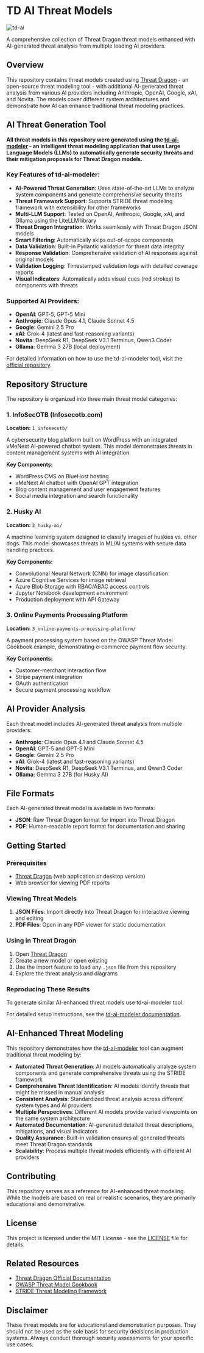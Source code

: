 # TD AI Threat Models

![td-ai](assets/td-ai-part3.png)

A comprehensive collection of Threat Dragon threat models enhanced with AI-generated threat analysis from multiple leading AI providers.

## Overview

This repository contains threat models created using [Threat Dragon](https://owasp.org/www-project-threat-dragon/) - an open-source threat modeling tool - with additional AI-generated threat analysis from various AI providers including Anthropic, OpenAI, Google, xAI, and Novita. The models cover different system architectures and demonstrate how AI can enhance traditional threat modeling practices.

## AI Threat Generation Tool

**All threat models in this repository were generated using the [td-ai-modeler](https://github.com/InfosecOTB/td-ai-modeler) - an intelligent threat modeling application that uses Large Language Models (LLMs) to automatically generate security threats and their mitigation proposals for Threat Dragon models.**

### Key Features of td-ai-modeler:

- **AI-Powered Threat Generation**: Uses state-of-the-art LLMs to analyze system components and generate comprehensive security threats
- **Threat Framework Support**: Supports STRIDE threat modeling framework with extensibility for other frameworks
- **Multi-LLM Support**: Tested on OpenAI, Anthropic, Google, xAI, and Ollama using the LiteLLM library
- **Threat Dragon Integration**: Works seamlessly with Threat Dragon JSON models
- **Smart Filtering**: Automatically skips out-of-scope components
- **Data Validation**: Built-in Pydantic validation for threat data integrity
- **Response Validation**: Comprehensive validation of AI responses against original models
- **Validation Logging**: Timestamped validation logs with detailed coverage reports
- **Visual Indicators**: Automatically adds visual cues (red strokes) to components with threats

### Supported AI Providers:
- **OpenAI**: GPT-5, GPT-5 Mini
- **Anthropic**: Claude Opus 4.1, Claude Sonnet 4.5
- **Google**: Gemini 2.5 Pro
- **xAI**: Grok-4 (latest and fast-reasoning variants)
- **Novita**: DeepSeek R1, DeepSeek V3.1 Terminus, Qwen3 Coder
- **Ollama**: Gemma 3 27B (local deployment)

For detailed information on how to use the td-ai-modeler tool, visit the [official repository](https://github.com/InfosecOTB/td-ai-modeler).

## Repository Structure

The repository is organized into three main threat model categories:

### 1. InfoSecOTB (Infosecotb.com)
**Location:** `1_infosecotb/`

A cybersecurity blog platform built on WordPress with an integrated vMeNext AI-powered chatbot system. This model demonstrates threats in content management systems with AI integration.

**Key Components:**
- WordPress CMS on BlueHost hosting
- vMeNext AI chatbot with OpenAI GPT integration
- Blog content management and user engagement features
- Social media integration and search functionality

### 2. Husky AI
**Location:** `2_husky-ai/`

A machine learning system designed to classify images of huskies vs. other dogs. This model showcases threats in ML/AI systems with secure data handling practices.

**Key Components:**
- Convolutional Neural Network (CNN) for image classification
- Azure Cognitive Services for image retrieval
- Azure Blob Storage with RBAC/ABAC access controls
- Jupyter Notebook development environment
- Production deployment with API Gateway

### 3. Online Payments Processing Platform
**Location:** `3_online-payments-processing-platform/`

A payment processing system based on the OWASP Threat Model Cookbook example, demonstrating e-commerce payment flow security.

**Key Components:**
- Customer-merchant interaction flow
- Stripe payment integration
- OAuth authentication
- Secure payment processing workflow

## AI Provider Analysis

Each threat model includes AI-generated threat analysis from multiple providers:

- **Anthropic**: Claude Opus 4.1 and Claude Sonnet 4.5
- **OpenAI**: GPT-5 and GPT-5 Mini
- **Google**: Gemini 2.5 Pro
- **xAI**: Grok-4 (latest and fast-reasoning variants)
- **Novita**: DeepSeek R1, DeepSeek V3.1 Terminus, and Qwen3 Coder
- **Ollama**: Gemma 3 27B (for Husky AI)

## File Formats

Each AI-generated threat model is available in two formats:
- **JSON**: Raw Threat Dragon format for import into Threat Dragon
- **PDF**: Human-readable report format for documentation and sharing

## Getting Started

### Prerequisites

- [Threat Dragon](https://owasp.org/www-project-threat-dragon/) (web application or desktop version)
- Web browser for viewing PDF reports

### Viewing Threat Models

1. **JSON Files**: Import directly into Threat Dragon for interactive viewing and editing
2. **PDF Files**: Open in any PDF viewer for static documentation

### Using in Threat Dragon

1. Open [Threat Dragon](https://www.threatdragon.com/#/)
2. Create a new model or open existing
3. Use the import feature to load any `.json` file from this repository
4. Explore the threat analysis and diagrams

### Reproducing These Results

To generate similar AI-enhanced threat models use td-ai-modeler tool.

For detailed setup instructions, see the [td-ai-modeler documentation](https://github.com/InfosecOTB/td-ai-modeler).

## AI-Enhanced Threat Modeling

This repository demonstrates how the [td-ai-modeler](https://github.com/InfosecOTB/td-ai-modeler) tool can augment traditional threat modeling by:

- **Automated Threat Generation**: AI models automatically analyze system components and generate comprehensive threats using the STRIDE framework
- **Comprehensive Threat Identification**: AI models identify threats that might be missed in manual analysis
- **Consistent Analysis**: Standardized threat analysis across different system types and AI providers
- **Multiple Perspectives**: Different AI models provide varied viewpoints on the same system architecture
- **Automated Documentation**: AI-generated detailed threat descriptions, mitigations, and visual indicators
- **Quality Assurance**: Built-in validation ensures all generated threats meet Threat Dragon standards
- **Scalability**: Process multiple threat models efficiently with different AI providers

## Contributing

This repository serves as a reference for AI-enhanced threat modeling. While the models are based on real or realistic scenarios, they are primarily educational and demonstrative.

## License

This project is licensed under the MIT License - see the [LICENSE](LICENSE) file for details.

## Related Resources

- [Threat Dragon Official Documentation](https://www.threatdragon.com/docs/)
- [OWASP Threat Model Cookbook](https://github.com/wunderwuzzi23/threat-model-cookbook)
- [STRIDE Threat Modeling Framework](https://docs.microsoft.com/en-us/azure/security/develop/threat-modeling-tool-threats)

## Disclaimer

These threat models are for educational and demonstration purposes. They should not be used as the sole basis for security decisions in production systems. Always conduct thorough security assessments for your specific use cases.
